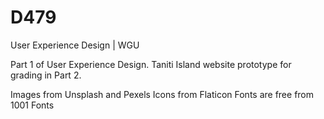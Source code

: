 # D479
User Experience Design | WGU


Part 1 of User Experience Design. Taniti Island website prototype for grading in Part 2.

Images from Unsplash and Pexels
Icons from Flaticon
Fonts are free from 1001 Fonts
